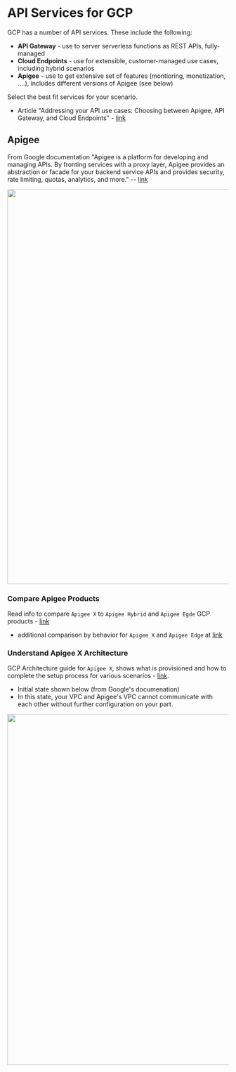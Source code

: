 # API Services for GCP 

GCP has a number of API services.  These include the following:
- **API Gateway** - use to server serverless functions as REST APIs, fully-managed
- **Cloud Endpoints** - use for extensible, customer-managed use cases, including hybrid scenarios
- **Apigee** - use to get extensive set of features (montioring, monetization, ....), includes different versions of Apigee (see below)

Select the best fit services for your scenario.  
- Article "Addressing your API use cases: Choosing between Apigee, API Gateway, and Cloud Endpoints" - [link](https://cloud.google.com/blog/products/application-modernization/choosing-between-apigee-api-gateway-and-cloud-endpoints)

## Apigee

From Google documentation "Apigee is a platform for developing and managing APIs. By fronting services with a proxy layer, Apigee provides an abstraction or facade for your backend service APIs and provides security, rate limiting, quotas, analytics, and more." -- [link](https://cloud.google.com/apigee/docs/api-platform/get-started/what-apigee)

<img src="https://cloud.google.com/static/apigee/docs/api-platform/images/ng-saas/ng-saas-arch.png" width=900>

### Compare Apigee Products

Read info to compare `Apigee X` to `Apigee Hybrid` and `Apigee Egde` GCP products - [link](https://cloud.google.com/apigee/docs/api-platform/get-started/compare-apigee-products) 
- additional comparison by behavior for `Apigee X` and `Apigee Edge` at [link](https://cloud.google.com/apigee/docs/api-platform/get-started/compare-apigee-products#api-summary-changes)

### Understand Apigee X Architecture

GCP Architecture guide for `Apigee X`, shows what is provisioned and how to complete the setup process for various scenarios - [link](https://cloud.google.com/apigee/docs/api-platform/architecture/overview). 
- Initial state shown below (from Google's documenation)
- In this state, your VPC and Apigee's VPC cannot communicate with each other without further configuration on your part.

<img src="https://cloud.google.com/static/apigee/docs/api-platform/images/apigee-arch-diagrams/apigee-arch-b.png" width=800>
